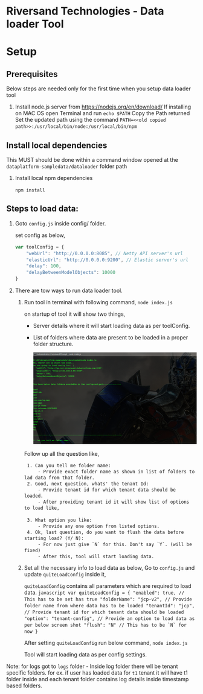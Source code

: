 # Riversand Technologies -  Data loader Tool

# Setup

## Prerequisites

Below steps are needed only for the first time when you setup data loader tool

1. Install node.js server from https://nodejs.org/en/download/
If installing on MAC OS open Terminal and run 
        `echo $PATH`
        Copy the Path returned
        Set the updated path using the command `PATH=<<old copied path>>:/usr/local/bin/node:/usr/local/bin/npm`

## Install local dependencies

This MUST should be done within a command window opened at the `dataplatform-sampledata/dataloader` folder path

1. Install local npm dependencies
    
    `npm install`

## Steps to load data:

1. Goto `config.js` inside config/ folder.

    set config as below,
    
    ```javascript
    var toolConfig = {
        "webUrl": "http://0.0.0.0:8085", // Netty API server's url
        "elasticUrl": "http://0.0.0.0:9200", // Elastic server's url
        "delay": 100,
        "delayBetweenModelObjects": 10000
    }
    ```
2. There are tow ways to run data loader tool.

    1. Run tool in terminal with following command,
        `node index.js`

        on startup of tool it will show two things,
          - Server details where it will start loading data as per toolConfig.
          - List of folders where data are present to be loaded in a proper folder structure.

            ![Alt text](images/step-1.jpg?raw=true)

        Follow up all the question like,

            1. Can you tell me folder name:
                - Provide exact folder name as shown in list of folders to lad data from that folder.
            2. Good, next question, whats' the tenant Id:
                - Provide tenant id for which tenant data should be loaded.
                - After providing tenant id it will show list of options to load like,

            3. What option you like:
                - Provide any one option from listed options.
            4. Ok, last question, do you want to flush the data before starting load? (Y/ N):
                - For now just give `N` for this. Don't say `Y`. (will be fixed)
                - After this, tool will start loading data.

    2. Set all the necessary info to load data as below,
        Go to `config.js` and update `quiteLoadConfig` inside it,

        `quiteLoadConfig` contains all parameters which are required to load data.
            ```javascript
            var quiteLoadConfig = {
                "enabled": true, // This has to be set has true
                "folderName": "jcp-v2", // Provide folder name from where data has to be loaded
                "tenantId": "jcp", // Provide tenant id for which tenant data should be loaded
                "option": "tenant-config", // Provide an option to load data as per below screen shot
                "flush": "N" // This has to be `N` for now
            }
            ```


        After setting `quiteLoadConfig` run below command,
            `node index.js`

        Tool will start loading data as per config settings.

    
Note: for logs got to `logs` folder
    - Inside log folder there wll be tenant specific folders. for ex. if user has loaded data for `t1` tenant it will have t1 folder inside and each tenant folder contains log details inside timestamp based folders.

